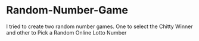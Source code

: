 # Random-Number-Game
I tried to create two random number games. One to select the Chitty Winner and other to Pick a Random Online Lotto Number
